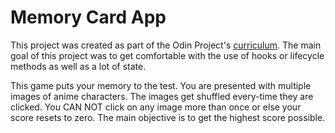 # Memory Card App

This project was created as part of the Odin Project's [curriculum](https://www.theodinproject.com/paths/full-stack-ruby-on-rails/courses/javascript/lessons/memory-card). The main goal of this project was to get comfortable with the use of hooks or lifecycle methods as well as a lot of state.

This game puts your memory to the test. You are presented with multiple images of anime characters. The images get shuffled every-time they are clicked. You CAN NOT click on any image more than once or else your score resets to zero. The main objective is to get the highest score possible.


